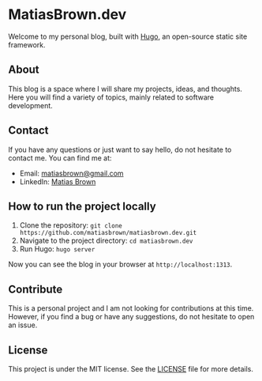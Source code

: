 # MatiasBrown.dev

Welcome to my personal blog, built with [Hugo](https://gohugo.io/), an open-source static site framework.

## About

This blog is a space where I will share my projects, ideas, and thoughts. Here you will find a variety of topics, mainly related to software development.

## Contact

If you have any questions or just want to say hello, do not hesitate to contact me. You can find me at:

- Email: [matiasbrown@gmail.com](mailto:matiasbrown@gmail.com)
- LinkedIn: [Matias Brown](https://www.linkedin.com/in/matiasbrown)

## How to run the project locally

1. Clone the repository: `git clone https://github.com/matiasbrown/matiasbrown.dev.git`
2. Navigate to the project directory: `cd matiasbrown.dev`
3. Run Hugo: `hugo server`

Now you can see the blog in your browser at `http://localhost:1313`.

## Contribute

This is a personal project and I am not looking for contributions at this time. However, if you find a bug or have any suggestions, do not hesitate to open an issue.

## License

This project is under the MIT license. See the [LICENSE](LICENSE.md) file for more details.

